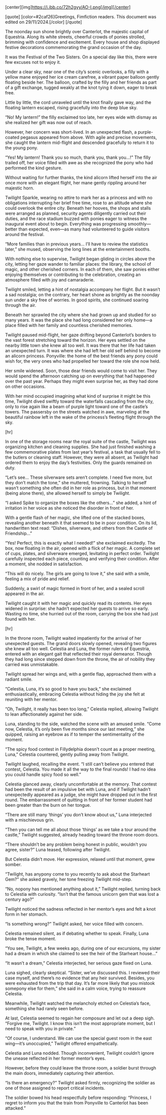 [center][img]https://i.ibb.co/72h2gyy/AO-I.png[/img][/center]

[quote]
[color=#2caf26]Greetings, Fimfiction readers. This document was edited on 29/11/2024.[/color]
[/quote]

The noonday sun shone brightly over Canterlot, the majestic capital of Equestria. Along its white streets, cheerful crowds of ponies strolled, brimming with confidence and excitement. Every house and shop displayed festive decorations commemorating the grand occasion of the day.

It was the Festival of the Two Sisters. On a special day like this, there were few excuses not to enjoy it.

Under a clear sky, near one of the city’s scenic overlooks, a filly with a yellow mane enjoyed her ice cream carefree, a vibrant paper balloon gently floating beside her. The balloon, crafted by the filly and her friends as part of a gift exchange, tugged weakly at the knot tying it down, eager to break free.  

Little by little, the cord unraveled until the knot finally gave way, and the floating lantern escaped, rising gracefully into the deep blue sky.  

“No! My lantern!” the filly exclaimed too late, her eyes wide with dismay as she realized her gift was now out of reach.  

However, her concern was short-lived. In an unexpected flash, a purple-coated pegasus appeared from above. With agile and precise movements, she caught the lantern mid-flight and descended gracefully to return it to the young pony.  

“Yes! My lantern! Thank you so much, thank you, thank you…!” The filly trailed off, her voice filled with awe as she recognized the pony who had performed the kind gesture.  

Without waiting for further thanks, the kind alicorn lifted herself into the air once more with an elegant flight, her mane gently rippling around her majestic horn.  

Twilight Sparkle, wearing no attire to mark her as a princess and with no obligations interrupting her brief free time, rose to an altitude where she could overlook the entire city. Beneath her hooves, the shops and stalls were arranged as planned, security agents diligently carried out their duties, and the race stadium buzzed with ponies eager to witness the inaugural event about to begin. Everything was progressing smoothly—better than expected, even—as many had volunteered to guide visitors around the festival.  

“More families than in previous years… I’ll have to review the statistics later,” she mused, observing the long lines at the entertainment booths.  

With nothing else to supervise, Twilight began gliding in circles above the city, letting her gaze wander to familiar places: the library, the school of magic, and other cherished corners. In each of them, she saw ponies either enjoying themselves or contributing to the celebration, creating an atmosphere filled with joy and camaraderie.  

Twilight smiled, letting a hint of nostalgia accompany her flight. But it wasn’t a sad nostalgia; on the contrary, her heart shone as brightly as the noonday sun under a sky free of worries. In good spirits, she continued soaring through the air.  

Beneath her sprawled the city where she had grown up and studied for so many years. It was the place she had long considered her only home—a place filled with her family and countless cherished memories.  

Twilight paused mid-flight, her gaze drifting beyond Canterlot’s borders to the vast forest stretching toward the horizon. Her eyes settled on the nearby little town she knew all too well. It was there that her life had taken an unexpected turn. It was where she had left her old self behind to become an alicorn princess. Ponyville: the home of the best friends any pony could wish for, the very ones who had propelled her toward the role she now held.  

Her smile widened. Soon, those dear friends would come to visit her. They would spend the afternoon catching up on everything that had happened over the past year. Perhaps they might even surprise her, as they had done on other occasions.  

With her mind occupied imagining what kind of surprise it might be this time, Twilight dived swiftly toward the waterfalls cascading from the city, only to rise again like a beam of purple light toward one of the castle’s towers. The passersby on the streets watched in awe, marveling at the beautiful rainbow left in the wake of the princess’s fleeting flight through the sky.  

[hr]

In one of the storage rooms near the royal suite of the castle, Twilight was organizing kitchen and cleaning supplies. She had just finished washing a few commemorative plates from last year’s festival, a task that usually fell to the butlers or cleaning staff. However, they were all absent, as Twilight had ordered them to enjoy the day’s festivities. Only the guards remained on duty.

“Let’s see... These silverware sets aren’t complete. I need five more, but they don’t match the tone,” she muttered, frowning. Talking to herself wasn’t something she often did in her role as princess, but in that moment (being alone there), she allowed herself to simply be Twilight.

“I asked Spike to organize the boxes like the others...” she added, a hint of irritation in her voice as she noticed the disorder in front of her.

With a gentle flash of her magic, she lifted one of the stacked boxes, revealing another beneath it that seemed to be in poor condition. On its lid, handwritten text read: “Dishes, silverware, and others from the Castle of Friendship...”

“Yes! Perfect, this is exactly what I needed!” she exclaimed excitedly. The box, now floating in the air, opened with a flick of her magic. A complete set of cups, plates, and silverware emerged, levitating in perfect order. Twilight carefully inspected each piece, counting and verifying their condition. After a moment, she nodded in satisfaction.

“This will do nicely. The girls are going to love it,” she said with a smile, feeling a mix of pride and relief.

Suddenly, a swirl of magic formed in front of her, and a sealed scroll appeared in the air.

Twilight caught it with her magic and quickly read its contents. Her eyes widened in surprise: she hadn’t expected her guests to arrive so early. Wasting no time, she hurried out of the room, carrying the box she had just found with her.

[hr]

In the throne room, Twilight waited impatiently for the arrival of her unexpected guests. The grand doors slowly opened, revealing two figures she knew all too well. Celestia and Luna, the former rulers of Equestria, entered with an elegant gait that reflected their royal demeanor. Though they had long since stepped down from the throne, the air of nobility they carried was unmistakable.

Twilight spread her wings and, with a gentle flap, approached them with a radiant smile.

“Celestia, Luna, it’s so good to have you back,” she exclaimed enthusiastically, embracing Celestia without hiding the joy she felt at reuniting with her mentor.

“Oh, Twilight, it really has been too long,” Celestia replied, allowing Twilight to lean affectionately against her side.

Luna, standing to the side, watched the scene with an amused smile. “Come now, Celestia, it’s only been five months since our last meeting,” she quipped, raising an eyebrow as if to temper the sentimentality of the moment.

“The spicy food contest in Fillydelphia doesn’t count as a proper meeting, Luna,” Celestia countered, gently pulling away from Twilight.

Twilight laughed, recalling the event. “I still can’t believe you entered that contest, Celestia. You made it all the way to the final rounds! I had no idea you could handle spicy food so well.”

Celestia glanced away, clearly uncomfortable at the memory. That contest had been the result of an impulsive bet with Luna, and if Twilight hadn’t unexpectedly appeared as a judge, she might have dropped out in the first round. The embarrassment of quitting in front of her former student had been greater than the burn on her tongue.

“There are still many ‘things’ you don’t know about us,” Luna interjected with a mischievous grin.

“Then you can tell me all about those ‘things’ as we take a tour around the castle,” Twilight suggested, already heading toward the throne room doors.

“There shouldn’t be any problem being honest in public, wouldn’t you agree, sister?” Luna teased, following after Twilight.

But Celestia didn’t move. Her expression, relaxed until that moment, grew somber.

“Twilight, has anypony come to you recently to ask about the Starheart Gem?” she asked gravely, her tone freezing Twilight mid-step.

“No, nopony has mentioned anything about it,” Twilight replied, turning back to Celestia with curiosity. “Isn’t that the famous unicorn gem that was lost a century ago?”

Twilight noticed the sadness reflected in her mentor’s eyes and felt a knot form in her stomach.

“Is something wrong?” Twilight asked, her voice filled with concern.

Celestia remained silent, as if debating whether to speak. Finally, Luna broke the tense moment.

“You see, Twilight, a few weeks ago, during one of our excursions, my sister had a dream in which she claimed to see the heir of the Starheart house...”

“It wasn’t a dream,” Celestia interjected, her serious gaze fixed on Luna.

Luna sighed, clearly skeptical. “Sister, we’ve discussed this. I reviewed their case myself, and there’s no evidence that any heir survived. Besides, you were exhausted from the trip that day. It’s far more likely that you mistook somepony else for them,” she said in a calm voice, trying to reassure Celestia.

Meanwhile, Twilight watched the melancholy etched on Celestia’s face, something she had rarely seen before.

At last, Celestia seemed to regain her composure and let out a deep sigh. “Forgive me, Twilight. I know this isn’t the most appropriate moment, but I need to speak with you in private.”

“Of course, I understand. We can use the special guest room in the east wing—it’s unoccupied,” Twilight offered empathetically.

Celestia and Luna nodded. Though inconvenient, Twilight couldn’t ignore the unease reflected in her former mentor’s eyes.

However, before they could leave the throne room, a soldier burst through the main doors, immediately capturing their attention.

“Is there an emergency?” Twilight asked firmly, recognizing the soldier as one of those assigned to report critical incidents.

The soldier bowed his head respectfully before responding: “Princess, I regret to inform you that the train from Ponyville to Canterlot has been attacked.”